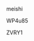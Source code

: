 meishi
































































WP4u85



























ZVRY1
